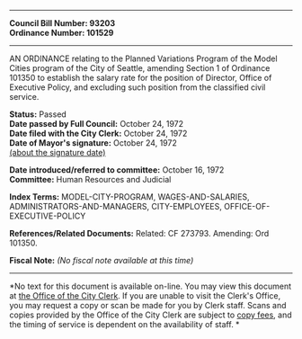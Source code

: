 * * * * *  
  
**Council Bill Number: [](#h0)[](#h2)93203**   
**Ordinance Number: 101529**  
  
* * * * *  
  
AN ORDINANCE relating to the Planned Variations Program of the Model Cities program of the City of Seattle, amending Section 1 of Ordinance 101350 to establish the salary rate for the position of Director, Office of Executive Policy, and excluding such position from the classified civil service.  
  
**Status:** Passed   
**Date passed by Full Council:** October 24, 1972   
**Date filed with the City Clerk:** October 24, 1972   
**Date of Mayor's signature:** October 24, 1972   
[(about the signature date)](/~public/approvaldate.htm)   
  
  
**Date introduced/referred to committee:** October 16, 1972   
**Committee:** Human Resources and Judicial   
  
**Index Terms:** MODEL-CITY-PROGRAM, WAGES-AND-SALARIES, ADMINISTRATORS-AND-MANAGERS, CITY-EMPLOYEES, OFFICE-OF-EXECUTIVE-POLICY  
  
**References/Related Documents:** Related: CF 273793. Amending: Ord 101350.  
  
**Fiscal Note:** *(No fiscal note available at this time)*  
  
* * * * *  
  
*No text for this document is available on-line. You may view this document at [the Office of the City Clerk](http://www.seattle.gov/leg/clerk/contactUs.htm). If you are unable to visit the Clerk's Office, you may request a copy or scan be made for you by Clerk staff. Scans and copies provided by the Office of the City Clerk are subject to [copy fees](http://clerk.seattle.gov/~public/clerkfees.htm), and the timing of service is dependent on the availability of staff. *  
  
  
